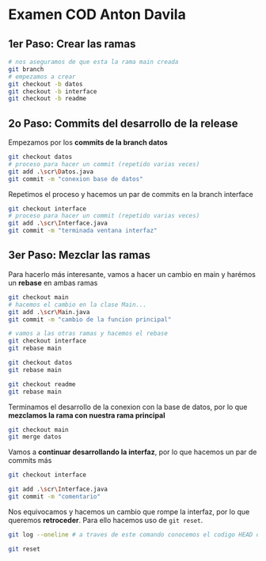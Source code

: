 # Examen COD Anton Davila
## 1er Paso: Crear las ramas
```bash
# nos aseguramos de que esta la rama main creada
git branch
# empezamos a crear
git checkout -b datos
git checkout -b interface
git checkout -b readme
```
## 2o Paso: Commits del desarrollo de la release
Empezamos por los **commits de la branch datos**
```bash
git checkout datos
# proceso para hacer un commit (repetido varias veces)
git add .\scr\Datos.java
git commit -m "conexion base de datos"
```
Repetimos el proceso y hacemos un par de commits en la branch interface
```bash
git checkout interface
# proceso para hacer un commit (repetido varias veces)
git add .\scr\Interface.java
git commit -m "terminada ventana interfaz"
```
## 3er Paso: Mezclar las ramas
Para hacerlo más interesante, vamos a hacer un cambio en main y harémos un **rebase** en ambas ramas
```bash
git checkout main
# hacemos el cambio en la clase Main...
git add .\scr\Main.java
git commit -m "cambio de la funcion principal"

# vamos a las otras ramas y hacemos el rebase
git checkout interface
git rebase main

git checkout datos
git rebase main

git checkout readme
git rebase main
```
Terminamos el desarrollo de la conexion con la base de datos, por lo que **mezclamos la rama con nuestra rama principal**
```bash
git checkout main
git merge datos
```
Vamos a **continuar desarrollando la interfaz**, por lo que hacemos un par de commits más
```bash
git checkout interface

git add .\scr\Interface.java
git commit -m "comentario"
```
Nos equivocamos y hacemos un cambio que rompe la interfaz, por lo que queremos **retroceder**. Para ello hacemos uso de `git reset`.
```bash
git log --oneline # a traves de este comando conocemos el codigo HEAD del utlimo commit en el que es funcional el programa

git reset
```